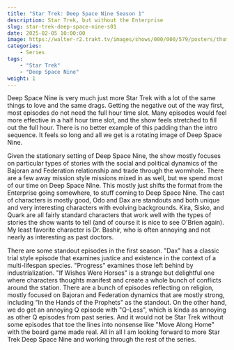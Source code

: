 ```yaml
---
title: "Star Trek: Deep Space Nine Season 1"
description: Star Trek, but without the Enterprise
slug: star-trek-deep-space-nine-s01
date: 2025-02-05 10:00:00
image: https://walter-r2.trakt.tv/images/shows/000/000/579/posters/thumb/660c7672b2.jpg
categories:
    - Series
tags:
    - "Star Trek"
    - "Deep Space Nine"
weight: 1
---
```


Deep Space Nine is very much just more Star Trek with a lot of the same things to love and the same drags. Getting the negative out of the way first, most episodes do not need the full hour time slot. Many episodes would feel more effective in a half hour time slot, and the show feels stretched to fill out the full hour. There is no better example of this padding than the intro sequence. It feels so long and all we get is a rotating image of Deep Space Nine. 

Given the stationary setting of Deep Space Nine, the show mostly focuses on particular types of stories with the social and political dynamics of the Bajoran and Federation relationship and trade through the wormhole. There are a few away mission style missions mixed in as well, but we spend most of our time on Deep Space Nine. This mostly just shifts the format from the Enterprise going somewhere, to stuff coming to Deep Space Nine. The cast of characters is mostly good, Odo and Dax are standouts and both unique and very interesting characters with evolving backgrounds. Kira, Sisko, and Quark are all fairly standard characters that work well with the types of stories the show wants to tell (and of course it is nice to see O'Brien again). My least favorite character is Dr. Bashir, who is often annoying and not nearly as interesting as past doctors.

There are some standout episodes in the first season. "Dax" has a classic trial style episode that examines justice and existence in the context of a multi-lifespan species. "Progress" examines those left behind by industrialization. "If Wishes Were Horses" is a strange but delightful one where characters thoughts manifest and create a whole bunch of conflicts around the station. There are a bunch of episodes reflecting on religion, mostly focused on Bajoran and Federation dynamics that are mostly strong, including "In the Hands of the Prophets" as the standout. On the other hand, we do get an annoying Q episode with "Q-Less", which is kinda as annoying as other Q episodes from past series. And it would not be Star Trek without some episodes that toe the lines into nonsense like "Move Along Home" with the board game made real. All in all I am looking forward to more Star Trek Deep Space Nine and working through the rest of the series.
